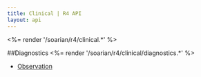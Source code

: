 ```yaml
---
title: Clinical | R4 API
layout: api
---
```


<%= render '/soarian/r4/clinical.*' %>

##Diagnostics
<%= render '/soarian/r4/clinical/diagnostics.*' %>

* [Observation](/soarian/r4/clinical/diagnostics/observation)